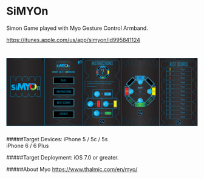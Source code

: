 # SiMYOn
Simon Game played with Myo Gesture Control Armband.

https://itunes.apple.com/us/app/simyon/id995841124
# ![GamePlay](https://github.com/haroldogtf/SiMYOn/blob/master/screens.png)


#####Target Devices:
iPhone 5 / 5c / 5s
<br>
iPhone 6 / 6 Plus

#####Target Deployment:
iOS 7.0 or greater.

#####About Myo
https://www.thalmic.com/en/myo/
